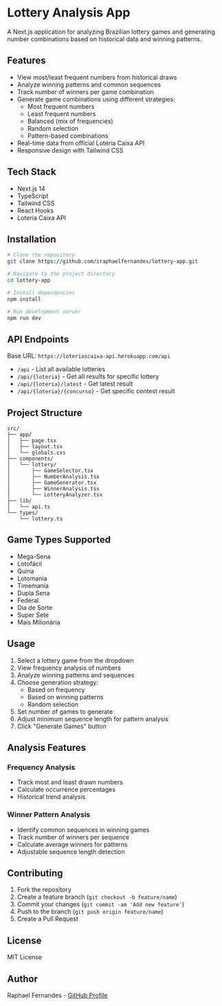 # Lottery Analysis App

A Next.js application for analyzing Brazilian lottery games and generating number combinations based on historical data and winning patterns.

## Features

- View most/least frequent numbers from historical draws
- Analyze winning patterns and common sequences
- Track number of winners per game combination
- Generate game combinations using different strategies:
  - Most frequent numbers
  - Least frequent numbers
  - Balanced (mix of frequencies)
  - Random selection
  - Pattern-based combinations
- Real-time data from official Loteria Caixa API
- Responsive design with Tailwind CSS

## Tech Stack

- Next.js 14
- TypeScript
- Tailwind CSS
- React Hooks
- Loteria Caixa API

## Installation

```bash
# Clone the repository
git clone https://github.com/iraphaelfernandes/lottery-app.git

# Navigate to the project directory
cd lottery-app

# Install dependencies
npm install

# Run development server
npm run dev
```

## API Endpoints

Base URL: `https://loteriascaixa-api.herokuapp.com/api`

- `/api` - List all available lotteries
- `/api/{loteria}` - Get all results for specific lottery
- `/api/{loteria}/latest` - Get latest result
- `/api/{loteria}/{concurso}` - Get specific contest result

## Project Structure

```
src/
├── app/
│   ├── page.tsx
│   ├── layout.tsx
│   └── globals.css
├── components/
│   └── lottery/
│       ├── GameSelector.tsx
│       ├── NumberAnalysis.tsx
│       ├── GameGenerator.tsx
│       ├── WinnerAnalysis.tsx
│       └── LotteryAnalyzer.tsx
├── lib/
│   └── api.ts
└── types/
    └── lottery.ts
```

## Game Types Supported

- Mega-Sena
- Lotofácil
- Quina
- Lotomania
- Timemania
- Dupla Sena
- Federal
- Dia de Sorte
- Super Sete
- Mais Milionária

## Usage

1. Select a lottery game from the dropdown
2. View frequency analysis of numbers
3. Analyze winning patterns and sequences
4. Choose generation strategy:
   - Based on frequency
   - Based on winning patterns
   - Random selection
5. Set number of games to generate
6. Adjust minimum sequence length for pattern analysis
7. Click "Generate Games" button

## Analysis Features

### Frequency Analysis
- Track most and least drawn numbers
- Calculate occurrence percentages
- Historical trend analysis

### Winner Pattern Analysis
- Identify common sequences in winning games
- Track number of winners per sequence
- Calculate average winners for patterns
- Adjustable sequence length detection

## Contributing

1. Fork the repository
2. Create a feature branch (`git checkout -b feature/name`)
3. Commit your changes (`git commit -am 'Add new feature'`)
4. Push to the branch (`git push origin feature/name`)
5. Create a Pull Request

## License

MIT License

## Author

Raphael Fernandes - [GitHub Profile](https://github.com/iraphaelfernandes)